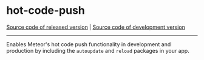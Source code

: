 # hot-code-push
[Source code of released version](https://github.com/meteor/meteor/tree/master/packages/hot-code-push) | [Source code of development version](https://github.com/meteor/meteor/tree/devel/packages/hot-code-push)
***

Enables Meteor's hot code push functionality in development and production by
including the `autoupdate` and `reload` packages in your app.
